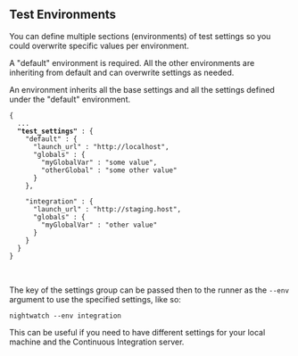 ## Test Environments

You can define multiple sections (environments) of test settings so you could overwrite specific values per environment.
<p class="alert alert-info">A "default" environment is required. All the other environments are inheriting from default and can overwrite settings as needed.</p>

An environment inherits all the base settings and all the settings defined under the "default" environment.

<pre><code class="language-javascript">{
  ...
  <strong>"test_settings"</strong> : {
    "default" : {
      "launch_url" : "http://localhost",
      "globals" : {
        "myGlobalVar" : "some value",
        "otherGlobal" : "some other value"
      }
    },

    "integration" : {
      "launch_url" : "http://staging.host",
      "globals" : {
        "myGlobalVar" : "other value"
      }
    }
  }
}</code></pre>
<br>

The key of the settings group can be passed then to the runner as the `--env` argument to use the specified settings, like so:

<pre><code class="language-bash">nightwatch --env integration</code></pre>

This can be useful if you need to have different settings for your local machine and the Continuous Integration server.